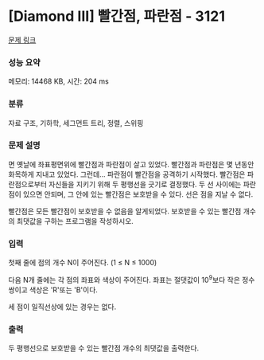 # [Diamond III] 빨간점, 파란점 - 3121 

[문제 링크](https://www.acmicpc.net/problem/3121) 

### 성능 요약

메모리: 14468 KB, 시간: 204 ms

### 분류

자료 구조, 기하학, 세그먼트 트리, 정렬, 스위핑

### 문제 설명

<p>면 옛날에 좌표평면위에 빨간점과 파란점이 살고 있었다. 빨간점과 파란점은 몇 년동안 화목하게 지내고 있었다. 그런데... 파란점이 빨간점을 공격하기 시작했다. 빨간점은 파란점으로부터 자신들을 지키기 위해 두 평행선을 긋기로 결정했다. 두 선 사이에는 파란점이 있으면 안되며, 그 안에 있는 빨간점은 보호받을 수 있다. 선은 점을 지날 수 없다.</p>

<p>빨간점은 모든 빨간점이 보호받을 수 없음을 알게되었다. 보호받을 수 있는 빨간점 개수의 최댓값을 구하는 프로그램을 작성하시오.</p>

### 입력 

 <p>첫째 줄에 점의 개수 N이 주어진다. (1 ≤ N ≤ 1000)</p>

<p>다음 N개 줄에는 각 점의 좌표와 색상이 주어진다. 좌표는 절댓값이 10<sup>9</sup>보다 작은 정수쌍이고 색상은 'R'또는 'B'이다.</p>

<p>세 점이 일직선상에 있는 경우는 없다.</p>

### 출력 

 <p>두 평행선으로 보호받을 수 있는 빨간점 개수의 최댓값을 출력한다.</p>

